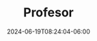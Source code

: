 ---
title: "Profesor"
description: 
date: 2024-06-19T08:24:04-06:00
image: 
math: 
license: 
hidden: false
comments: true
draft: true
---